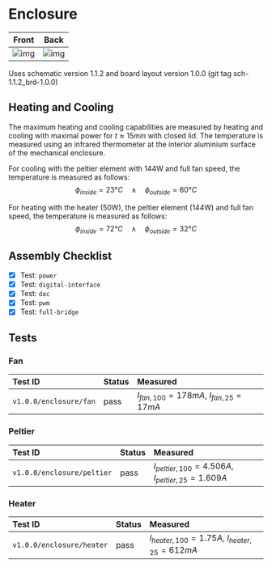 # Enclosure

| Front | Back |
| ------------- | -------------- |
| ![img](./instance_1_enclosure_front.jpg)  | ![img](./instance_1_enclosure_back.jpg) |

Uses schematic version 1.1.2 and board layout version 1.0.0 (git tag sch-1.1.2_brd-1.0.0)

## Heating and Cooling

The maximum heating and cooling capabilities are measured by heating and
cooling with maximal power for $t \approx 15 min$ with closed lid. The
temperature is measured using an infrared thermometer at the interior aluminium
surface of the mechanical enclosure.

For cooling with the peltier element with 144W and full fan speed, the
temperature is measured as follows:
$$ \phi_{inside} = 23 °C \quad \land \quad \phi_{outside} = 60 °C $$

For heating with the heater (50W), the peltier element (144W) and full fan speed, the
temperature is measured as follows:
$$ \phi_{inside} = 72 °C \quad \land \quad \phi_{outside} = 32 °C $$

## Assembly Checklist

- [x] Test: `power`
- [x] Test: `digital-interface`
- [x] Test: `dac`
- [x] Test: `pwm`
- [x] Test: `full-bridge`

## Tests

### Fan

| Test ID | Status | Measured |
| :------ | ------ | :------- |
| `v1.0.0/enclosure/fan` | pass | $I_{fan,100} = 178 mA$, $I_{fan,25} = 17 mA$|

### Peltier

| Test ID | Status | Measured |
| :------ | ------ | :------- |
| `v1.0.0/enclosure/peltier` | pass | $I_{peltier,100} = 4.506 A$, $I_{peltier,25} = 1.609 A$|

### Heater

| Test ID | Status | Measured |
| :------ | ------ | :------- |
| `v1.0.0/enclosure/heater` | pass | $I_{heater,100} = 1.75 A$, $I_{heater,25} = 612 mA$|
